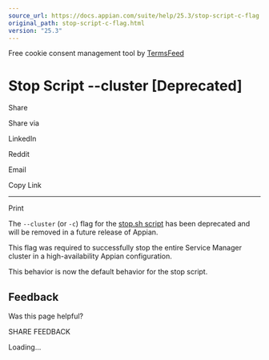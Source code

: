 ```yaml
---
source_url: https://docs.appian.com/suite/help/25.3/stop-script-c-flag.html
original_path: stop-script-c-flag.html
version: "25.3"
---
```


Free cookie consent management tool by [TermsFeed](https://www.termsfeed.com/)

# Stop Script --cluster \[Deprecated\]

Share

Share via

LinkedIn

Reddit

Email

Copy Link

* * *

Print

The `--cluster` (or `-c`) flag for the [stop.sh script](Service_Manager_Scripts.html#stop-script) has been deprecated and will be removed in a future release of Appian.

This flag was required to successfully stop the entire Service Manager cluster in a high-availability Appian configuration.

This behavior is now the default behavior for the stop script.

## Feedback

Was this page helpful?

SHARE FEEDBACK

Loading...
